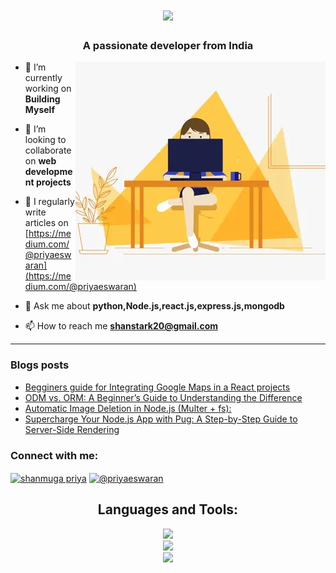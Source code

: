 <h1 align="center">
    <img src="https://readme-typing-svg.herokuapp.com/?font=Righteous&size=35&center=true&vCenter=true&width=500&height=70&duration=4000&lines=Hi+There!+👋;+I'm+Shanmuga+Priya!;" />
</h1>

<h3 align="center">A passionate developer from India</h3>
<img alt="profile gif" align="right" src=".github/workflows/ezgif.com-resize (1).webp">


- 🔭 I’m currently working on **Building Myself**

- 👯 I’m looking to collaborate on **web development projects**

- 📝 I regularly write articles on [https://medium.com/@priyaeswaran](https://medium.com/@priyaeswaran)

- 💬 Ask me about **python,Node.js,react.js,express.js,mongodb**

- 📫 How to reach me **shanstark20@gmail.com**

<hr>

### Blogs posts
<!-- BLOG-POST-LIST:START -->
- [Begginers guide for Integrating Google Maps in a React projects](https://medium.com/@priyaeswaran/begginers-guide-for-integrating-google-maps-in-a-react-projects-a33c55403ab6?source=rss-97f138d31355------2)
- [ODM vs. ORM: A Beginner’s Guide to Understanding the Difference](https://medium.com/@priyaeswaran/odm-vs-orm-a-beginners-guide-to-understanding-the-difference-ac81626619d8?source=rss-97f138d31355------2)
- [Automatic Image Deletion in Node.js &lpar;Multer + fs&rpar;:](https://medium.com/@priyaeswaran/automatic-image-deletion-in-node-js-multer-fs-f1835d272b92?source=rss-97f138d31355------2)
- [Supercharge Your Node.js App with Pug: A Step-by-Step Guide to Server-Side Rendering](https://medium.com/@priyaeswaran/supercharge-your-node-js-app-with-pug-a-step-by-step-guide-to-server-side-rendering-7f6e69da6644?source=rss-97f138d31355------2)
<!-- BLOG-POST-LIST:END -->



<h3 align="left">Connect with me:</h3>
<p align="left">
<a href="https://www.linkedin.com/in/shanmuga-priya-e-tech2" target="blank"><img align="center" src="https://raw.githubusercontent.com/rahuldkjain/github-profile-readme-generator/master/src/images/icons/Social/linked-in-alt.svg" alt="shanmuga priya" height="30" width="40" /></a>
<a href="https://medium.com/@priyaeswaran" target="blank"><img align="center" src="https://raw.githubusercontent.com/rahuldkjain/github-profile-readme-generator/master/src/images/icons/Social/medium.svg" alt="@priyaeswaran" height="30" width="40" /></a>
</p>


<h2 align="center">Languages and Tools:</h2>

<div align="center">
    <img src="https://skillicons.dev/icons?i=html,css,javascript,react,nodejs,express" /><br>
    <img src="https://skillicons.dev/icons?i=redux,tailwindcss,python,flask,mongodb,pug" /><br>
    <img src ="https://skillicons.dev/icons?i=vscode,github,git,postman" /><br>
</div>






